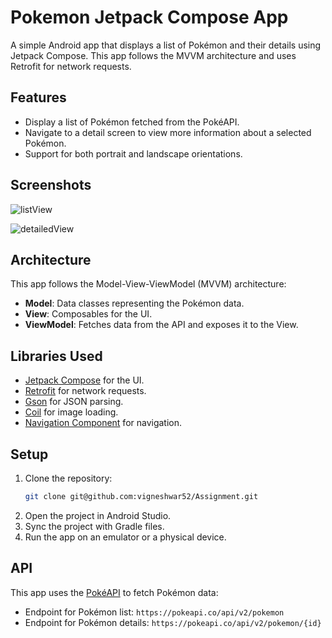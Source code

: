 #  Pokemon Jetpack Compose App

A simple Android app that displays a list of Pokémon and their details using Jetpack Compose. This app follows the MVVM architecture and uses Retrofit for network requests.

## Features

- Display a list of Pokémon fetched from the PokéAPI.
- Navigate to a detail screen to view more information about a selected Pokémon.
- Support for both portrait and landscape orientations.

## Screenshots

![listView](https://github.com/user-attachments/assets/25346877-e4a3-4df9-8b78-684395ab018b)

![detailedView](https://github.com/user-attachments/assets/59e65dfe-7a3a-4dfd-850e-d1246e4e5e87)

## Architecture

This app follows the Model-View-ViewModel (MVVM) architecture:

- **Model**: Data classes representing the Pokémon data.
- **View**: Composables for the UI.
- **ViewModel**: Fetches data from the API and exposes it to the View.

## Libraries Used

- [Jetpack Compose](https://developer.android.com/jetpack/compose) for the UI.
- [Retrofit](https://square.github.io/retrofit/) for network requests.
- [Gson](https://github.com/google/gson) for JSON parsing.
- [Coil](https://coil-kt.github.io/coil/) for image loading.
- [Navigation Component](https://developer.android.com/jetpack/compose/navigation) for navigation.

## Setup

1. Clone the repository:
    ```sh
    git clone git@github.com:vigneshwar52/Assignment.git
    ```
2. Open the project in Android Studio.
3. Sync the project with Gradle files.
4. Run the app on an emulator or a physical device.

## API

This app uses the [PokéAPI](https://pokeapi.co/) to fetch Pokémon data:

- Endpoint for Pokémon list: `https://pokeapi.co/api/v2/pokemon`
- Endpoint for Pokémon details: `https://pokeapi.co/api/v2/pokemon/{id}`

